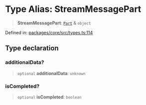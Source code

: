 # Type Alias: StreamMessagePart

> **StreamMessagePart**: [`Part`](Part.md) & `object`

Defined in: [packages/core/src/types.ts:114](https://github.com/geodaopenjs/openassistant/blob/0a6a7e7306d75a25dc968b3117f04cb7bd613bec/packages/core/src/types.ts#L114)

## Type declaration

### additionalData?

> `optional` **additionalData**: `unknown`

### isCompleted?

> `optional` **isCompleted**: `boolean`
